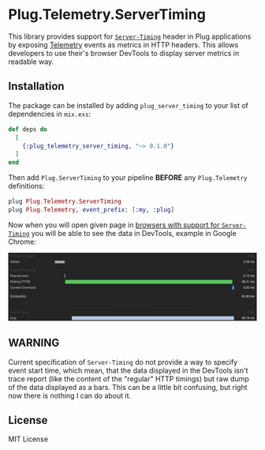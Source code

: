 # Plug.Telemetry.ServerTiming

This library provides support for [`Server-Timing`][st] header in Plug
applications by exposing [Telemetry][tm] events as metrics in HTTP headers. This
allows developers to use their's browser DevTools to display server metrics in
readable way.

## Installation

The package can be installed by adding `plug_server_timing` to your list of
dependencies in `mix.exs`:

```elixir
def deps do
  [
    {:plug_telemetry_server_timing, "~> 0.1.0"}
  ]
end
```

Then add `Plug.ServerTiming` to your pipeline **BEFORE** any `Plug.Telemetry`
definitions:

```elixir
plug Plug.Telemetry.ServerTiming
plug Plug.Telemetry, event_prefix: [:my, :plug]
```


Now when you will open given page in [browsers with support for
`Server-Timing`][caniuse] you will be able to see the data in DevTools, example
in Google Chrome:

![](assets/example.png)

## WARNING

Current specification of `Server-Timing` do not provide a way to specify event
start time, which mean, that the data displayed in the DevTools isn't trace
report (like the content of the "regular" HTTP timings) but raw dump of the data
displayed as a bars. This can be a little bit confusing, but right now there is
nothing I can do about it.

## License

MIT License

[caniuse]: https://caniuse.com/#feat=server-timing
[st]: https://w3c.github.io/server-timing/#the-server-timing-header-field
[tm]: https://github.com/beam-telemetry/telemetry
